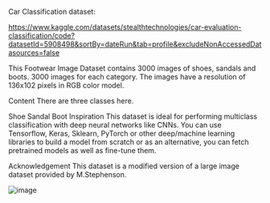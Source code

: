 Car Classification dataset:

<a href='https://www.kaggle.com/datasets/stealthtechnologies/car-evaluation-classification/code?datasetId=5908498&sortBy=dateRun&tab=profile&excludeNonAccessedDatasources=false'>
  
 https://www.kaggle.com/datasets/stealthtechnologies/car-evaluation-classification/code?datasetId=5908498&sortBy=dateRun&tab=profile&excludeNonAccessedDatasources=false
 
</a>

This Footwear Image Dataset contains 3000 images of shoes, sandals and boots. 3000 images for each category. The images have a resolution of 136x102 pixels in RGB color model.

Content There are three classes here.

Shoe Sandal Boot Inspiration This dataset is ideal for performing multiclass classification with deep neural networks like CNNs. You can use Tensorflow, Keras, Sklearn, PyTorch or other deep/machine learning libraries to build a model from scratch or as an alternative, you can fetch pretrained models as well as fine-tune them.

Acknowledgement This dataset is a modified version of a large image dataset provided by M.Stephenson.

![image](https://github.com/user-attachments/assets/1243bd88-5c14-45c0-be0f-890ad40c5f80)
